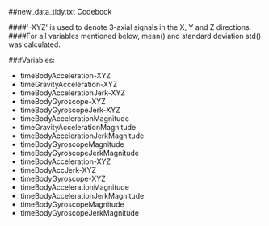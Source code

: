 ##new_data_tidy.txt Codebook

####'-XYZ' is used to denote 3-axial signals in the X, Y and Z directions.
####For all variables mentioned below, mean() and standard deviation std() was calculated.

###Variables:

- timeBodyAcceleration-XYZ
- timeGravityAcceleration-XYZ
- timeBodyAccelerationJerk-XYZ
- timeBodyGyroscope-XYZ
- timeBodyGyroscopeJerk-XYZ
- timeBodyAccelerationMagnitude
- timeGravityAccelerationMagnitude
- timeBodyAccelerationJerkMagnitude
- timeBodyGyroscopeMagnitude
- timeBodyGyroscopeJerkMagnitude
- timeBodyAcceleration-XYZ
- timeBodyAccJerk-XYZ
- timeBodyGyroscope-XYZ
- timeBodyAccelerationMagnitude
- timeBodyAccelerationJerkMagnitude
- timeBodyGyroscopeMagnitude
- timeBodyGyroscopeJerkMagnitude
